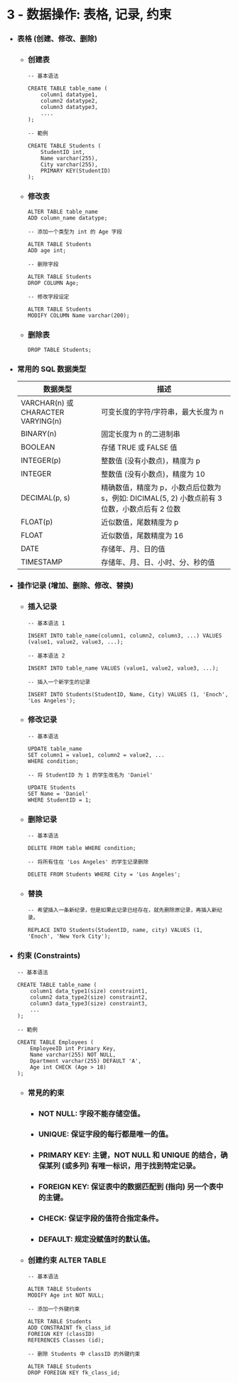 3 - 数据操作: 表格, 记录, 约束
=====
* ### 表格 (创建、修改、删除)
    * ### 创建表
        ```
        -- 基本语法

        CREATE TABLE table_name (
            column1 datatype1,
            column2 datatype2,
            column3 datatype3,
            ....
        );
        ```
        ```
        -- 範例

        CREATE TABLE Students (
            StudentID int, 
            Name varchar(255),
            City varchar(255),
            PRIMARY KEY(StudentID)
        );
        ```
    * ### 修改表
        ```
        ALTER TABLE table_name 
        ADD column_name datatype;
        ```
        ```
        -- 添加一个类型为 int 的 Age 字段

        ALTER TABLE Students
        ADD age int;
        ```
        ```
        -- 删除字段

        ALTER TABLE Students 
        DROP COLUMN Age;
        ```
        ```
        -- 修改字段设定
        
        ALTER TABLE Students 
        MODIFY COLUMN Name varchar(200);
        ```
    * ### 删除表
        ```
        DROP TABLE Students;
        ```
* ### 常用的 SQL 数据类型
    | 数据类型 | 描述 |
    | - | - |
    | VARCHAR(n) 或 CHARACTER VARYING(n) | 可变长度的字符/字符串，最大长度为 n |
    | BINARY(n) | 固定长度为 n 的二进制串 |
    | BOOLEAN | 存储 TRUE 或 FALSE 值 |
    | INTEGER(p) | 整数值 (没有小数点)，精度为 p |
    | INTEGER | 整数值 (没有小数点)，精度为 10 |
    | DECIMAL(p, s) | 精确数值，精度为 p，小数点后位数为 s，例如: DICIMAL(5, 2) 小数点前有 3 位数，小数点后有 2 位数 |
    | FLOAT(p) | 近似数值，尾数精度为 p |
    | FLOAT | 近似数值，尾数精度为 16 |
    | DATE | 存储年、月、日的值 |
    | TIMESTAMP | 存储年、月、日、小时、分、秒的值 |
* ### 操作记录 (增加、删除、修改、替换)
    * ### 插入记录
        ```
        -- 基本语法 1

        INSERT INTO table_name(column1, column2, column3, ...) VALUES (value1, value2, value3, ...);
        ```
        ```
        -- 基本语法 2

        INSERT INTO table_name VALUES (value1, value2, value3, ...);
        ```
        ```
        -- 插入一个新学生的记录

        INSERT INTO Students(StudentID, Name, City) VALUES (1, 'Enoch', 'Los Angeles');
        ```
    * ### 修改记录
        ```
        -- 基本语法

        UPDATE table_name
        SET column1 = value1, column2 = value2, ...
        WHERE condition;
        ```
        ```
        -- 将 StudentID 为 1 的学生改名为 'Daniel'

        UPDATE Students
        SET Name = 'Daniel' 
        WHERE StudentID = 1;
        ```
    * ### 删除记录
        ```
        -- 基本语法

        DELETE FROM table WHERE condition;
        ```
        ```
        -- 将所有住在 'Los Angeles' 的学生记录删除

        DELETE FROM Students WHERE City = 'Los Angeles';
        ```
    * ### 替换
        ```
        -- 希望插入一条新纪录，但是如果此记录已经存在，就先删除原记录，再插入新纪录。

        REPLACE INTO Students(StudentID, name, city) VALUES (1, 'Enoch', 'New York City');
        ```
* ### 约束 (Constraints)
    ```
    -- 基本语法

    CREATE TABLE table_name (
        column1 data_type1(size) constraint1,
        column2 data_type2(size) constraint2,
        column3 data_type3(size) constraint3,
        ...
    );
    ```
    ```
    -- 範例

    CREATE TABLE Employees (
        EmployeeID int Primary Key,
        Name varchar(255) NOT NULL,
        Dpartment varchar(255) DEFAULT 'A',
        Age int CHECK (Age > 18)
    );
    ```
    * ### 常見的約束
        * ### NOT NULL: 字段不能存储空值。
        * ### UNIQUE: 保证字段的每行都是唯一的值。
        * ### PRIMARY KEY: 主键，NOT NULL 和 UNIQUE 的结合，确保某列 (或多列) 有唯一标识，用于找到特定记录。
        * ### FOREIGN KEY: 保证表中的数据匹配到 (指向) 另一个表中的主键。
        * ### CHECK: 保证字段的值符合指定条件。
        * ### DEFAULT: 规定没赋值时的默认值。
    * ### 创建约束 ALTER TABLE
        ```
        -- 基本语法

        ALTER TABLE Students 
        MODIFY Age int NOT NULL;
        ```
        ```
        -- 添加一个外键约束

        ALTER TABLE Students
        ADD CONSTRAINT fk_class_id
        FOREIGN KEY (classID)
        REFERENCES Classes (id);
        ```
        ```
        -- 删除 Students 中 classID 的外键约束

        ALTER TABLE Students
        DROP FOREIGN KEY fk_class_id;
        ```
<br />
